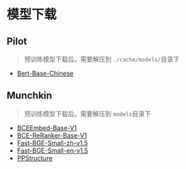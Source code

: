 # 模型下载

## Pilot

> 预训练模型下载后，需要解压到 `./cache/models/`目录下

* [Bert-Base-Chinese](https://pan.baidu.com/s/1m28lvGOXeTQpjtZwCSJyTQ?pwd=fprq)

## Munchkin

> 预训练模型下载后，需要解压到 `models`目录下

* [BCEEmbed-Base-V1](https://pan.baidu.com/s/1xNfgm8Xf-zPCr9UhEK04dQ?pwd=9mjs)
* [BCE-ReRanker-Base-V1](https://pan.baidu.com/s/1-iZ8yij_Z-bccSuWDjewBQ?pwd=npek)
* [Fast-BGE-Small-zh-v1.5](https://pan.baidu.com/s/1F0MwIy_Be5gYgxOwEcEHgQ?pwd=67ar)
* [Fast-BGE-Small-en-v1.5](https://pan.baidu.com/s/1YiWB1FPnqsdUcp55xUJQag?pwd=jrz1)
* [PPStructure](https://pan.baidu.com/s/1GyIs39ip33gPBx8AkaX3ng?pwd=dw64)
